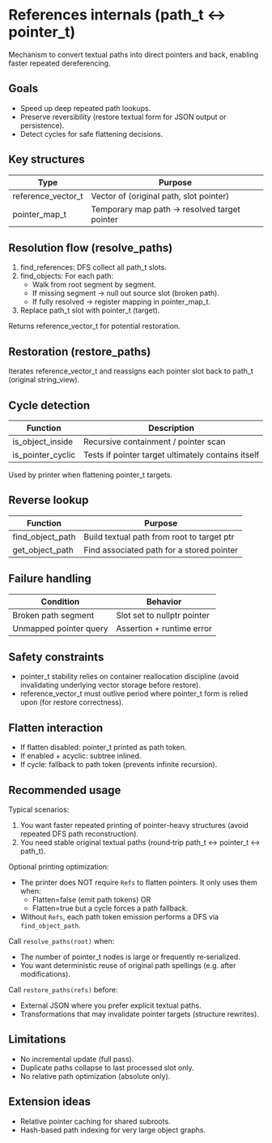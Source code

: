 # References internals (path_t ↔ pointer_t)

Mechanism to convert textual paths into direct pointers and back, enabling faster repeated dereferencing.

## Goals

- Speed up deep repeated path lookups.
- Preserve reversibility (restore textual form for JSON output or persistence).
- Detect cycles for safe flattening decisions.

## Key structures

| Type                 | Purpose                                      |
|----------------------|----------------------------------------------|
| reference_vector_t   | Vector of (original path, slot pointer)      |
| pointer_map_t        | Temporary map path → resolved target pointer |

## Resolution flow (resolve_paths)

1. find_references: DFS collect all path_t slots.
2. find_objects: For each path:
   - Walk from root segment by segment.
   - If missing segment → null out source slot (broken path).
   - If fully resolved → register mapping in pointer_map_t.
3. Replace path_t slot with pointer_t (target).

Returns reference_vector_t for potential restoration.

## Restoration (restore_paths)

Iterates reference_vector_t and reassigns each pointer slot back to path_t (original string_view).

## Cycle detection

| Function             | Description                             |
|----------------------|------------------------------------------|
| is_object_inside     | Recursive containment / pointer scan     |
| is_pointer_cyclic    | Tests if pointer target ultimately contains itself |

Used by printer when flattening pointer_t targets.

## Reverse lookup

| Function          | Purpose                                      |
|-------------------|----------------------------------------------|
| find_object_path  | Build textual path from root to target ptr   |
| get_object_path   | Find associated path for a stored pointer    |

## Failure handling

| Condition              | Behavior                    |
|------------------------|-----------------------------|
| Broken path segment    | Slot set to nullptr pointer |
| Unmapped pointer query | Assertion + runtime error   |

## Safety constraints

- pointer_t stability relies on container reallocation discipline (avoid invalidating underlying vector storage before restore).
- reference_vector_t must outlive period where pointer_t form is relied upon (for restore correctness).

## Flatten interaction

- If flatten disabled: pointer_t printed as path token.
- If enabled + acyclic: subtree inlined.
- If cycle: fallback to path token (prevents infinite recursion).

## Recommended usage

Typical scenarios:
1. You want faster repeated printing of pointer-heavy structures (avoid repeated DFS path reconstruction).
2. You need stable original textual paths (round‑trip path_t ↔ pointer_t ↔ path_t).

Optional printing optimization:
- The printer does NOT require `Refs` to flatten pointers. It only uses them when:
  - Flatten=false (emit path tokens) OR
  - Flatten=true but a cycle forces a path fallback.
- Without `Refs`, each path token emission performs a DFS via `find_object_path`.

Call `resolve_paths(root)` when:
- The number of pointer_t nodes is large or frequently re‑serialized.
- You want deterministic reuse of original path spellings (e.g. after modifications).

Call `restore_paths(refs)` before:
- External JSON where you prefer explicit textual paths.
- Transformations that may invalidate pointer targets (structure rewrites).

## Limitations

- No incremental update (full pass).
- Duplicate paths collapse to last processed slot only.
- No relative path optimization (absolute only).

## Extension ideas

- Relative pointer caching for shared subroots.
- Hash-based path indexing for very large object graphs.